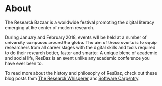 # About

The Research Bazaar is a worldwide festival promoting the digital literacy emerging at the center of modern research.

During January and February 2018, events will be held at a number of university campuses around the globe. The aim of these events is to equip researchers from all career stages with the digital skills and tools required to do their research better, faster and smarter. A unique blend of academic and social life, ResBaz is an event unlike any academic conference you have ever been to.

To read more about the history and philosophy of ResBaz, check out these blog posts from [The Research Whisperer](https://theresearchwhisperer.wordpress.com/2015/12/08/research-bazaar/) and [Software Carpentry](http://software-carpentry.org/blog/2015/12/resbaz-feb2016.html).
